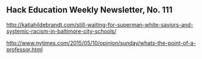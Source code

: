## Hack Education Weekly Newsletter, No. 111

http://katiahildebrandt.com/still-waiting-for-superman-white-saviors-and-systemic-racism-in-baltimore-city-schools/

http://www.nytimes.com/2015/05/10/opinion/sunday/whats-the-point-of-a-professor.html

